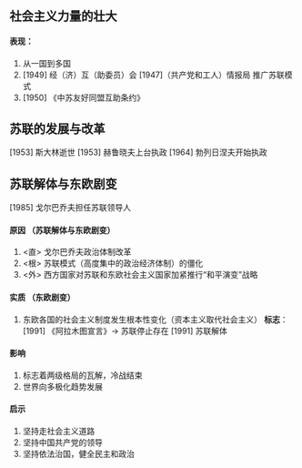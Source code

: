 ## 社会主义力量的壮大
#### 表现：
1. 从一国到多国
2. [1949] 经（济）互（助委员）会 
   [1947]（共产党和工人）情报局
   推广苏联模式
3. [1950] 《中苏友好同盟互助条约》

## 苏联的发展与改革
[1953] 斯大林逝世
[1953] 赫鲁晓夫上台执政
[1964] 勃列日涅夫开始执政

## 苏联解体与东欧剧变
[1985] 戈尔巴乔夫担任苏联领导人
#### 原因 （苏联解体与东欧剧变）
1. <直> 戈尔巴乔夫政治体制改革
2. <根> 苏联模式（高度集中的政治经济体制）的僵化
3. <外> 西方国家对苏联和东欧社会主义国家加紧推行“和平演变”战略
#### 实质 （东欧剧变）
1. 东欧各国的社会主义制度发生根本性变化（资本主义取代社会主义）
**标志**：[1991] 《阿拉木图宣言》-> 苏联停止存在 
[1991] 苏联解体
#### 影响
1. 标志着两级格局的瓦解，冷战结束
2. 世界向多极化趋势发展
#### 启示
1. 坚持走社会主义道路
2. 坚持中国共产党的领导
3. 坚持依法治国，健全民主和政治